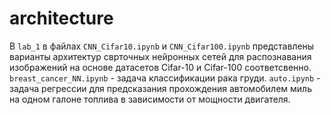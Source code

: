 # architecture
В `lab_1` в файлах `CNN_Cifar10.ipynb` и `CNN_Cifar100.ipynb` представлены варианты архитектур сврточных нейронных сетей для распознавания изображений на основе датасетов Cifar-10 и Cifar-100 соответсвенно. `breast_cancer_NN.ipynb` - задача классификации рака груди. `auto.ipynb` - задача регрессии для предсказания прохождения автомобилем миль на одном галоне топлива в зависимости от мощности двигателя.
